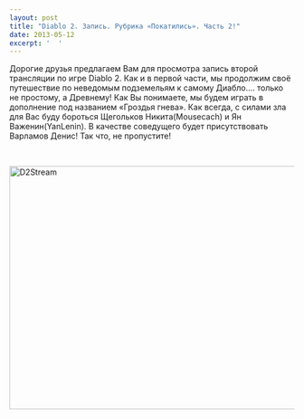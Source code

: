 ```yaml
---
layout: post
title: "Diablo 2. Запись. Рубрика «Покатились». Часть 2!"
date: 2013-05-12
excerpt: '  '
---
```


Дорогие друзья предлагаем Вам для просмотра запись второй трансляции по игре Diablo 2. Как и в первой части, мы продолжим своё путешествие по неведомым подземельям к самому Диабло.... только не простому, а Древнему! Как Вы понимаете, мы будем играть в дополнение под названием «Гроздья гнева». Как всегда, с силами зла для Вас буду бороться Щегольков Никита(Mousecach) и Ян Важенин(YanLenin). В качестве соведущего будет присутствовать Варламов Денис! Так что, не пропустите!

&nbsp;

<a href="http://gamersoul.ru/wp-content/uploads/2013/05/D2Stream.jpg"><img class="wp-image-2280 aligncenter" alt="D2Stream" src="http://gamersoul.ru/wp-content/uploads/2013/05/D2Stream.jpg" width="538" height="430" /></a>